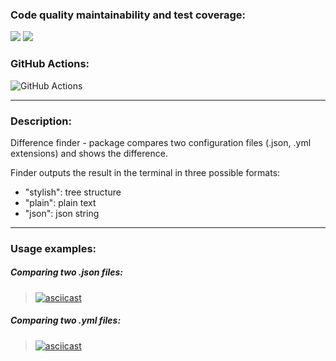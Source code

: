 ### Code quality maintainability and test coverage:
<a href="https://codeclimate.com/github/nikivavlt/difference-finder/maintainability"><img src="https://api.codeclimate.com/v1/badges/62830a90eeeb115e9bac/maintainability" /></a>
<a href="https://codeclimate.com/github/nikivavlt/difference-finder/test_coverage"><img src="https://api.codeclimate.com/v1/badges/62830a90eeeb115e9bac/test_coverage" /></a>
### GitHub Actions:
![GitHub Actions](https://github.com/nikivavlt/difference-finder/actions/workflows/main.yml/badge.svg)
___
### Description:
Difference finder - package compares two configuration files (.json, .yml extensions) and shows the difference.

Finder outputs the result in the terminal in three possible formats:
- "stylish": tree structure
- "plain": plain text
- "json": json string
___
### Usage examples:
##### Comparing two .json files:
> [![asciicast](https://asciinema.org/a/TUraqf9RDY6Ugfia1poqXFQN9.svg)](https://asciinema.org/a/TUraqf9RDY6Ugfia1poqXFQN9)

##### Comparing two .yml files:
> [![asciicast](https://asciinema.org/a/v99v7wjlP0QwId2JaHQgY75Ak.svg)](https://asciinema.org/a/v99v7wjlP0QwId2JaHQgY75Ak)